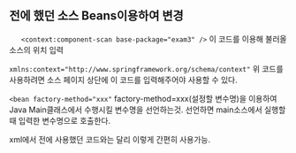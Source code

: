 ## 전에 했던 소스 Beans이용하여 변경

`	<context:component-scan base-package="exam3" />` 이 코드를 이용해 불러올 소스의 위치 입력

`xmlns:context="http://www.springframework.org/schema/context"` 위 코드를 사용하려면 소스 페이지 상단에 이 코드를 입력해주어야 사용할 수 있다.

 `<bean factory-method="xxx"` factory-method=xxx(설정할 변수명)을 이용하여 Java Main클래스에서 수행시킬 변수명을 선언하는것. 선언하면 main소스에서 실행할때 입력한 변수명으로 호출한다. 

xml에서 전에 사용했던 코드와는 달리 이렇게 간편히 사용가능.

